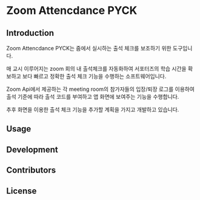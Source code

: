 # Zoom Attencdance PYCK

## Introduction
Zoom Attencdance PYCK는 줌에서 실시하는 출석 체크를 보조하기 위한 도구입니다.

매 교시 이루어지는 zoom 회의 내 출석체크를 자동화하여 서포터즈의 학습 시간을 확보하고 보다 빠르고 정확한 출석 체크 기능을 수행하는 소프트웨어입니다.

Zoom Api에서 제공하는 각 meeting room의 참가자들의 입장/퇴장 로그를 이용하여 출석 기준에 따라 출석 코드를 부여하고 앱 화면에 보여주는 기능을 수행합니다.

추후 화면을 이용한 출석 체크 기능을 추가할 계획을 가지고 개발하고 있습니다.

## Usage

## Development

## Contributors

## License

